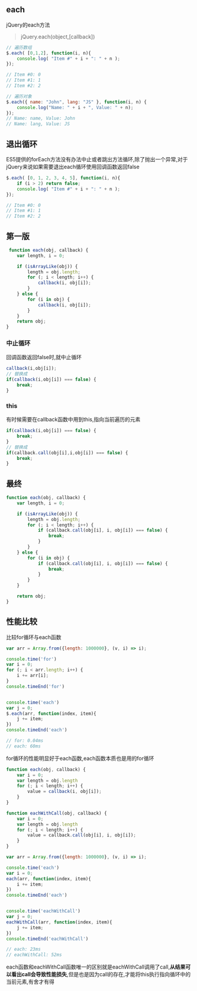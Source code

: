 ## each

jQuery的each方法

> jQuery.each(object,[callback])

```js
// 遍历数组
$.each( [0,1,2], function(i, n){
    console.log( "Item #" + i + ": " + n );
});

// Item #0: 0
// Item #1: 1
// Item #2: 2

// 遍历对象
$.each({ name: "John", lang: "JS" }, function(i, n) {
    console.log("Name: " + i + ", Value: " + n);
});
// Name: name, Value: John
// Name: lang, Value: JS
```

## 退出循环

ES5提供的forEach方法没有办法中止或者跳出方法循环,除了抛出一个异常,对于jQuery来说如果需要退出each循环使用回调函数返回false

```js
$.each( [0, 1, 2, 3, 4, 5], function(i, n){
    if (i > 2) return false;
    console.log( "Item #" + i + ": " + n );
});

// Item #0: 0
// Item #1: 1
// Item #2: 2
```

## 第一版

```js
 function each(obj, callback) {
    var length, i = 0;

    if (isArrayLike(obj)) {
        length = obj.length;
        for (; i < length; i++) {
            callback(i, obj[i]);
        }
    } else {
        for (i in obj) {
            callback(i, obj[i]);
        }
    }
    return obj;
}
```

### 中止循环

回调函数返回false时,就中止循环

```js
callback(i,obj[i]);
// 替换成
if(callback(i,obj[i]) === false) {
    break;
}
```

### this

有时候需要在callback函数中用到this,指向当前遍历的元素

```js
if(callback(i,obj[i]) === false) {
    break;
}
// 替换成
if(callback.call(obj[i],i,obj[i]) === false) {
    break;
}
```

## 最终

```js
function each(obj, callback) {
    var length, i = 0;

    if (isArrayLike(obj)) {
        length = obj.length;
        for (; i < length; i++) {
            if (callback.call(obj[i], i, obj[i]) === false) {
                break;
            }
        }
    } else {
        for (i in obj) {
            if (callback.call(obj[i], i, obj[i]) === false) {
                break;
            }
        }
    }

    return obj;
}
```

## 性能比较

比较for循环与each函数

```js
var arr = Array.from({length: 1000000}, (v, i) => i);

console.time('for')
var i = 0;
for (; i < arr.length; i++) {
    i += arr[i];
}
console.timeEnd('for')


console.time('each')
var j = 0;
$.each(arr, function(index, item){
    j += item;
})
console.timeEnd('each')

// for: 0.04ms
// each: 60ms
```

for循环的性能明显好于each函数,each函数本质也是用的for循环

```js
function each(obj, callback) {
    var i = 0;
    var length = obj.length
    for (; i < length; i++) {
        value = callback(i, obj[i]);
    }
}

function eachWithCall(obj, callback) {
    var i = 0;
    var length = obj.length
    for (; i < length; i++) {
        value = callback.call(obj[i], i, obj[i]);
    }
}

var arr = Array.from({length: 1000000}, (v, i) => i);

console.time('each')
var i = 0;
each(arr, function(index, item){
    i += item;
})
console.timeEnd('each')


console.time('eachWithCall')
var j = 0;
eachWithCall(arr, function(index, item){
    j += item;
})
console.timeEnd('eachWithCall')

// each: 23ms
// eachWithCall: 52ms
```

each函数和eachWithCall函数唯一的区别就是eachWithCall调用了call,**从结果可以看出call会导致性能损失**,但是也是因为call的存在,才能将this执行指向循环中的当前元素,有舍才有得